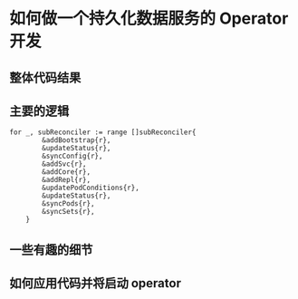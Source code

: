 # 如何做一个持久化数据服务的 Operator 开发

## 整体代码结果

## 主要的逻辑

```golang
for _, subReconciler := range []subReconciler{
		&addBootstrap{r},
		&updateStatus{r},
		&syncConfig{r},
		&addSvc{r},
		&addCore{r},
		&addRepl{r},
		&updatePodConditions{r},
		&updateStatus{r},
		&syncPods{r},
		&syncSets{r},
	}
```

## 一些有趣的细节

## 如何应用代码并将启动 operator
	
